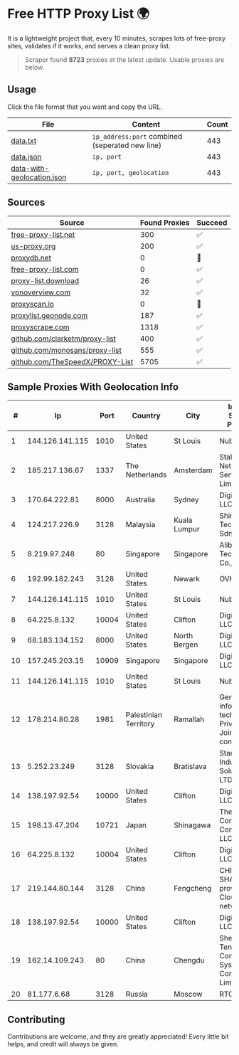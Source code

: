 
# Free HTTP Proxy List 🌍

It is a lightweight project that, every 10 minutes, scrapes lots of free-proxy sites, validates if it works, and serves a clean proxy list.


> Scraper found **8723** proxies at the latest update. Usable proxies are below.

## Usage

Click the file format that you want and copy the URL.


|File|Content|Count|
|----|-------|-----|
|[data.txt](https://raw.githubusercontent.com/themiralay/Proxy-List-World/master/data.txt)|`ip_address:port` combined (seperated new line)|443|
|[data.json](https://raw.githubusercontent.com/themiralay/Proxy-List-World/master/data.json)|`ip, port`|443|
|[data-with-geolocation.json](https://raw.githubusercontent.com/themiralay/Proxy-List-World/master/data-with-geolocation.json)|`ip, port, geolocation`|443|

## Sources

|Source|Found Proxies|Succeed|
|------|-------------|-------|
|[free-proxy-list.net](https://free-proxy-list.net)|300|✅|
|[us-proxy.org](https://www.us-proxy.org)|200|✅|
|[proxydb.net](http://proxydb.net)|0|🚫|
|[free-proxy-list.com](https://free-proxy-list.com/?page=&port=&type%5B%5D=http&type%5B%5D=https&up_time=0&search=Search)|0|✅|
|[proxy-list.download](https://www.proxy-list.download/HTTP)|26|✅|
|[vpnoverview.com](https://vpnoverview.com/privacy/anonymous-browsing/free-proxy-servers)|32|✅|
|[proxyscan.io](https://www.proxyscan.io)|0|🚫|
|[proxylist.geonode.com](https://proxylist.geonode.com/api/proxy-list?limit=300&page=1&sort_by=lastChecked&sort_type=desc&protocols=http,https)|187|✅|
|[proxyscrape.com](https://api.proxyscrape.com/v2/?request=displayproxies&protocol=http&timeout=10000&country=all&ssl=all&anonymity=all)|1318|✅|
|[github.com/clarketm/proxy-list](https://raw.githubusercontent.com/clarketm/proxy-list/master/proxy-list-raw.txt)|400|✅|
|[github.com/monosans/proxy-list](https://raw.githubusercontent.com/monosans/proxy-list/main/proxies/http.txt)|555|✅|
|[github.com/TheSpeedX/PROXY-List](https://raw.githubusercontent.com/TheSpeedX/PROXY-List/master/http.txt)|5705|✅|


## Sample Proxies With Geolocation Info

|#|Ip|Port|Country|City|Internet Service Provider|
|-|--|----|-------|----|-------------------------|
|1|144.126.141.115|1010|United States|St Louis|Nubes, LLC|
|2|185.217.136.67|1337|The Netherlands|Amsterdam|Stallion Network Services Limited|
|3|170.64.222.81|8000|Australia|Sydney|DigitalOcean, LLC|
|4|124.217.226.9|3128|Malaysia|Kuala Lumpur|Shinjiru Technology Sdn Bhd|
|5|8.219.97.248|80|Singapore|Singapore|Alibaba (US) Technology Co., Ltd.|
|6|192.99.182.243|3128|United States|Newark|OVH Hosting|
|7|144.126.141.115|1010|United States|St Louis|Nubes, LLC|
|8|64.225.8.132|10004|United States|Clifton|DigitalOcean, LLC|
|9|68.183.134.152|8000|United States|North Bergen|DigitalOcean, LLC|
|10|157.245.203.15|10909|Singapore|Singapore|DigitalOcean, LLC|
|11|144.126.141.115|1010|United States|St Louis|Nubes, LLC|
|12|178.214.80.28|1981|Palestinian Territory|Ramallah|Gemzo information technology Private Joint-Stock company|
|13|5.252.23.249|3128|Slovakia|Bratislava|Stark Industries Solutions LTD|
|14|138.197.92.54|10000|United States|Clifton|DigitalOcean, LLC|
|15|198.13.47.204|10721|Japan|Shinagawa|The Constant Company, LLC|
|16|64.225.8.132|10004|United States|Clifton|DigitalOcean, LLC|
|17|219.144.80.144|3128|China|Fengcheng|CHINANET SHAANXI province Cloud Base network|
|18|138.197.92.54|10000|United States|Clifton|DigitalOcean, LLC|
|19|162.14.109.243|80|China|Chengdu|Shenzhen Tencent Computer Systems Company Limited|
|20|81.177.6.68|3128|Russia|Moscow|RTCOMM|



## Contributing

Contributions are welcome, and they are greatly appreciated! Every
little bit helps, and credit will always be given.

